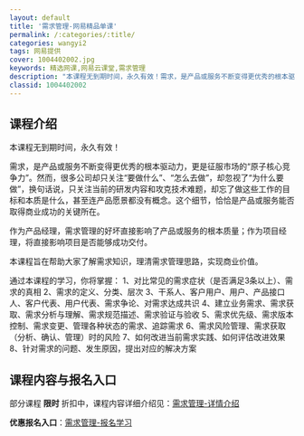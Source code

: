 ```yaml
---
layout: default
title: '需求管理-网易精品单课'
permalink: /:categories/:title/
categories: wangyi2
tags: 网易提供
cover: 1004402002.jpg
keywords: 精选网课,网易云课堂,需求管理
description: "本课程无到期时间，永久有效！需求，是产品或服务不断变得更优秀的根本驱动力，更是征服市场的“原子核心竞争力”。然而，很多公司却只关注“要做什么”、“怎么去做”，却忽视了“为什么要做”，换句话说"
classid: 1004402002
---
```


## 课程介绍

本课程无到期时间，永久有效！

需求，是产品或服务不断变得更优秀的根本驱动力，更是征服市场的“原子核心竞争力”。然而，很多公司却只关注“要做什么”、“怎么去做”，却忽视了“为什么要做”，换句话说，只关注当前的研发内容和攻克技术难题，却忘了做这些工作的目标和本质是什么，甚至连产品愿景都没有概念。这个细节，恰恰是产品或服务能否取得商业成功的关键所在。

作为产品经理，需求管理的好坏直接影响了产品或服务的根本质量；作为项目经理，将直接影响项目是否能够成功交付。

本课程旨在帮助大家了解需求知识，理清需求管理思路，实现商业价值。

通过本课程的学习，你将掌握：
1、对比常见的需求症状（是否满足3条以上）、需求的真相
2、需求的定义、分类、层次
3、干系人、客户用户、用户、产品接口人、客户代表、用户代表、需求争论、对需求达成共识
4、建立业务需求、需求获取、需求分析与理解、需求规范描述、需求验证与验收
5、需求优先级、需求版本控制、需求变更、管理各种状态的需求、追踪需求
6、需求风险管理、需求获取（分析、确认、管理）时的风险
7、如何改进当前需求实践、如何评估改进效果
8、针对需求的问题、发生原因，提出对应的解决方案

## 课程内容与报名入口

部分课程 **限时** 折扣中，课程内容详细介绍见：[需求管理-详情介绍](https://study.163.com/course/introduction/1004402002.htm?share=1&shareId=1025206652&utm_campaign=share&utm_medium=iphoneShare&utm_source=&utm_u=1025206652)

**优惠报名入口**：[需求管理-报名学习](https://study.163.com/course/introduction/1004402002.htm?share=1&shareId=1025206652&utm_campaign=share&utm_medium=iphoneShare&utm_source=&utm_u=1025206652)


